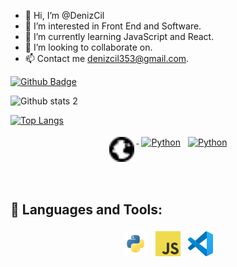 - 👋 Hi, I’m @DenizCil
- 👀 I’m interested in Front End and Software.
- 🌱 I’m currently learning JavaScript and React.
- 💞️ I’m looking to collaborate on.
- 📫 Contact me denizcil353@gmail.com.


[![Github Badge](https://img.shields.io/badge/-Github-000?style=quare&labelColor=000&logo=Github&logoColor=white&link=link)](https://github.com/DenizCil)





![Github stats 2](https://github-readme-stats.vercel.app/api?username=DenizCil&show_icons=true&theme=radical)


[![Top Langs](https://github-readme-stats.vercel.app/api/top-langs/?username=DenizCil)](https://github.com/DenizCil)

<p align="center">
 <a href="https://charalambosioannou.github.io/" target="_blank" rel="noopener noreferrer"> <img src="https://raw.githubusercontent.com/iconic/open-iconic/master/svg/globe.svg" alt="Python" height="40" style="vertical-align:top; margin:4px"> </a>
 <a href="https://linkedin.com/in/charalambosioannou" target="_blank" rel="noopener noreferrer"> <img src="https://cdn.jsdelivr.net/npm/simple-icons@v3/icons/linkedin.svg" alt="Python" height="40" style="vertical-align:top; margin:4px"></a>
 <a href="mailto:cioannou1997@gmail.com"> <img src="https://cdn.jsdelivr.net/npm/simple-icons@v3/icons/gmail.svg" alt="Python" height="40" style="vertical-align:top; margin:4px"></a>
</p>

<br />

## 🧰 Languages and Tools:
<p align="center">
<img src="https://raw.githubusercontent.com/github/explore/80688e429a7d4ef2fca1e82350fe8e3517d3494d/topics/python/python.png" alt="Python" height="40" style="vertical-align:top; margin:4px">
<img src="https://raw.githubusercontent.com/github/explore/80688e429a7d4ef2fca1e82350fe8e3517d3494d/topics/javascript/javascript.png" alt="Javascript" height="40" style="vertical-align:top; margin:4px">
<img src="https://raw.githubusercontent.com/github/explore/80688e429a7d4ef2fca1e82350fe8e3517d3494d/topics/visual-studio-code/visual-studio-code.png" alt="VS Code" height="40" style="vertical-align:top; margin:4px">
</p>

